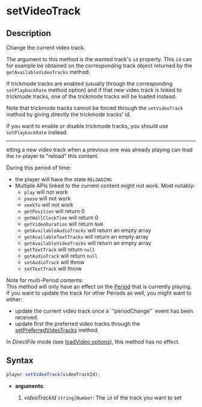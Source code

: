 # setVideoTrack

## Description

Change the current video track.

The argument to this method is the wanted track's `id` property. This `id` can
for example be obtained on the corresponding track object returned by the
`getAvailableVideoTracks` method.

If trickmode tracks are enabled (usually through the corresponding
`setPlaybackRate` method option) and if that new video track is linked to
trickmode tracks, one of the trickmode tracks will be loaded instead.

Note that trickmode tracks cannot be forced through the `setVideoTrack` method
by giving directly the trickmode tracks' id.

If you want to enable or disable trickmode tracks, you should use
`setPlaybackRate` instead.

---

etting a new video track when a previous one was already playing can lead the
rx-player to "reload" this content.

During this period of time:

- the player will have the state `RELOADING`
- Multiple APIs linked to the current content might not work.
  Most notably:
  - `play` will not work
  - `pause` will not work
  - `seekTo` will not work
  - `getPosition` will return 0
  - `getWallClockTime` will return 0
  - `getVideoDuration` will return `NaN`
  - `getAvailableAudioTracks` will return an empty array
  - `getAvailableTextTracks` will return an empty array
  - `getAvailableVideoTracks` will return an empty array
  - `getTextTrack` will return `null`
  - `getAudioTrack` will return `null`
  - `setAudioTrack` will throw
  - `setTextTrack` will throw

<div class="note">
Note for multi-Period contents:
<br>
This method will only have an effect on the
<a href="../../Getting_Started/Glossary.md#period">Period</a> that is currently
playing.  If you want to update the track for other Periods as well, you might
want to either:
<br>
<ul>
  <li>update the current video track once a `"periodChange"` event has been
  received.</li>
  <li>update first the preferred video tracks through the
  <a href="./setPreferredVideoTracks.md">setPreferredVideoTracks</a> method.
  </li>
</ul>
</div>

<div class="warning">
In <i>DirectFile</i> mode (see <a
href="../Loading_a_Content.md#transport">loadVideo options</a>),
this method has no effect.
</div>

## Syntax

```js
player.setVideoTrack(videoTrackId);
```

 - **arguments**:

   1. _videoTrackId_ `string|Number`: The `id` of the track you want to set
